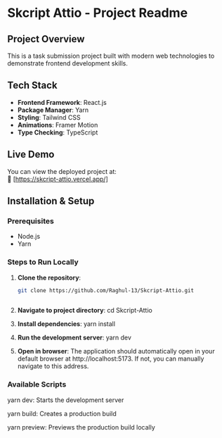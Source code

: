 # Skcript Attio - Project Readme

## Project Overview
This is a task submission project built with modern web technologies to demonstrate frontend development skills.

## Tech Stack
- **Frontend Framework**: React.js
- **Package Manager**: Yarn
- **Styling**: Tailwind CSS
- **Animations**: Framer Motion
- **Type Checking**: TypeScript

## Live Demo
You can view the deployed project at:  
🔗 [https://skcript-attio.vercel.app/]

## Installation & Setup

### Prerequisites
- Node.js
- Yarn

### Steps to Run Locally

1. **Clone the repository**:
   ```bash
   git clone https://github.com/Raghul-13/Skcript-Attio.git
  
2. **Navigate to project directory**:
   cd Skcript-Attio

3. **Install dependencies**:
   yarn install

4. **Run the development server**:
   yarn dev

5. **Open in browser**:
   The application should automatically open in your default browser at http://localhost:5173. If not, you can manually navigate to this address.

### Available Scripts

yarn dev: Starts the development server

yarn build: Creates a production build

yarn preview: Previews the production build locally
